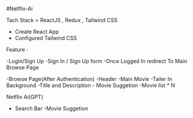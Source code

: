 #Netflix-Ai

Tach Stack = ReactJS , Redux , Tailwind CSS

- Create React App
- Configured Tailwind CSS


Feature : 

-Login/Sign Up
   -Sign In / Sign Up form
   -Once Logged In redirect To Main Browse Page

-Browse Page(After Authentication)
   -Header
   -Main Movie
     -Tailer In Background
     -Title and Description
     - Movie Suggetion
       -Movie list * N

Netflix Ai(GPT)
   - Search Bar
   -Movie Suggetion


